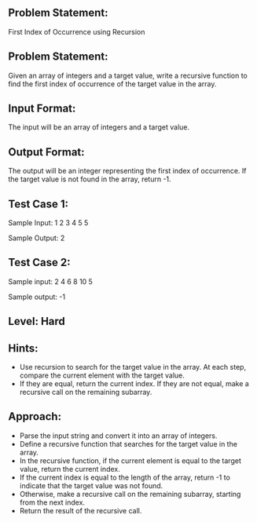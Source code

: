 ## Problem Statement:
First Index of Occurrence using Recursion

## Problem Statement:
Given an array of integers and a target value, write a recursive function to find the first index of occurrence of the target value in the array.


## Input Format:
The input will be an array of integers and a target value.

## Output Format:
The output will be an integer representing the first index of occurrence. If the target value is not found in the array, return -1.

## Test Case 1:
Sample Input:
1 2 3 4 5
5

Sample Output:
2


## Test Case 2:
Sample input:
2 4 6 8 10
5

Sample output:
-1

## Level: Hard

## Hints:
- Use recursion to search for the target value in the array.
At each step, compare the current element with the target value.
- If they are equal, return the current index.
If they are not equal, make a recursive call on the remaining subarray.

## Approach:
- Parse the input string and convert it into an array of integers.
- Define a recursive function that searches for the target value in the array.
- In the recursive function, if the current element is equal to the target value, return the current index.
- If the current index is equal to the length of the array, return -1 to indicate that the target value was not found.
- Otherwise, make a recursive call on the remaining subarray, starting from the next index.
- Return the result of the recursive call.